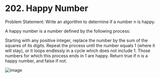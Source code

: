 # 202. Happy Number

Problem Statement: Write an algorithm to determine if a number n is happy.

A happy number is a number defined by the following process:

Starting with any positive integer, replace the number by the sum of the squares of its digits.
Repeat the process until the number equals 1 (where it will stay), or it loops endlessly in a cycle which does not include 1.
Those numbers for which this process ends in 1 are happy.
Return true if n is a happy number, and false if not.

![image](https://github.com/aryanv175/leetcode-daily/assets/91381804/f4149899-7a6b-4bb5-918c-64ec1a5a2cf8)

